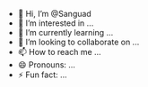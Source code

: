 - 👋 Hi, I’m @Sanguad
- 👀 I’m interested in ...
- 🌱 I’m currently learning ...
- 💞️ I’m looking to collaborate on ...
- 📫 How to reach me ...
- 😄 Pronouns: ...
- ⚡ Fun fact: ...

<!---
Sanguad/Sanguad is a ✨ special ✨ repository because its `README.md` (this file) appears on your GitHub profile.
You can click the Preview link to take a look at your changes.
--->
